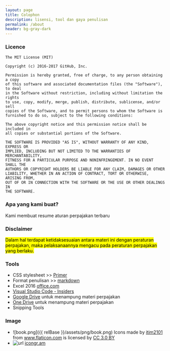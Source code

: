 ```yaml
---
layout: page
title: Colophon
description: lisensi, tool dan gaya penulisan
permalink: /about
header: bg-gray-dark
---
```

### Licence

```
The MIT License (MIT)

Copyright (c) 2016-2017 GitHub, Inc.

Permission is hereby granted, free of charge, to any person obtaining a copy
of this software and associated documentation files (the "Software"), to deal
in the Software without restriction, including without limitation the rights
to use, copy, modify, merge, publish, distribute, sublicense, and/or sell
copies of the Software, and to permit persons to whom the Software is
furnished to do so, subject to the following conditions:

The above copyright notice and this permission notice shall be included in
all copies or substantial portions of the Software.

THE SOFTWARE IS PROVIDED "AS IS", WITHOUT WARRANTY OF ANY KIND, EXPRESS OR
IMPLIED, INCLUDING BUT NOT LIMITED TO THE WARRANTIES OF MERCHANTABILITY,
FITNESS FOR A PARTICULAR PURPOSE AND NONINFRINGEMENT. IN NO EVENT SHALL THE
AUTHORS OR COPYRIGHT HOLDERS BE LIABLE FOR ANY CLAIM, DAMAGES OR OTHER
LIABILITY, WHETHER IN AN ACTION OF CONTRACT, TORT OR OTHERWISE, ARISING FROM,
OUT OF OR IN CONNECTION WITH THE SOFTWARE OR THE USE OR OTHER DEALINGS IN
THE SOFTWARE.
```

### Apa yang kami buat?

Kami membuat resume aturan perpajakan terbaru

### Disclaimer
<mark>Dalam hal terdapat ketidaksesuaian antara materi ini dengan peraturan perpajakan, maka pelaksanaannya mengacu pada peraturan perpajakan yang berlaku.</mark>

### Tools 
- CSS stylesheet >> [Primer](https://styleguide.github.com/primer/)
- Format penulisan >> [markdown](https://github.com/adam-p/markdown-here/wiki/Markdown-Cheatsheet#links)
- Excel 2016 [office.com](https://office.com/2016)
- [Visual Studio Code - Insiders](https://code.visualstudio.com/insiders/)
- [Google Drive](https://www.google.com/drive/) untuk menampung materi perpajakan
- [One Drive](https://onedrive.live.com/) untuk menampung materi perpajakan
- Snipping Tools

### Image
- ![book.png]({{ relBase }}/assets/png/book.png) Icons made by <a href="https://www.flaticon.com/authors/itim2101" title="itim2101">itim2101</a> from <a href="https://www.flaticon.com/" 			    title="Flaticon">www.flaticon.com</a> is licensed by <a href="http://creativecommons.org/licenses/by/3.0/" 			    title="Creative Commons BY 3.0" target="_blank">CC 3.0 BY</a>
- ![url](https://icongr.am/clarity/link.svg?size=16) [icongr.am](https://icongr.am/clarity)